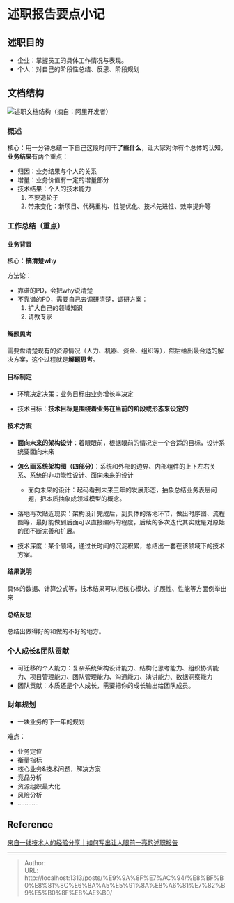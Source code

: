 # 述职报告要点小记






## 述职目的



- 企业：掌握员工的具体工作情况与表现。
- 个人：对自己的阶段性总结、反思、阶段规划



## 文档结构



![述职文档结构（摘自：阿里开发者）](https://blog-1251613845.cos.ap-shanghai.myqcloud.com/bg.jpg)



### 概述

核心：用一分钟总结一下自己这段时间**干了些什么**，让大家对你有个总体的认知。**业务结果**有两个重点：

- 归因：业务结果与个人的关系
- 增量：业务价值有一定的增量部分
- 技术结果：个人的技术能力
  1. 不要造轮子
  2. 带来变化：新项目、代码重构、性能优化、技术先进性、效率提升等



### 工作总结（重点）



#### 业务背景

核心：**搞清楚why**

方法论：

- 靠谱的PD，会把why说清楚
- 不靠谱的PD，需要自己去调研清楚，调研方案：
  1. 扩大自己的领域知识
  2. 请教专家



#### 解题思考

需要盘清楚现有的资源情况（人力、机器、资金、组织等），然后给出最合适的解决方案，这个过程就是**解题思考**。





#### 目标制定

- 环境决定决策：业务目标由业务增长率决定

- 技术目标：**技术目标是围绕着业务在当前的阶段或形态来设定的**



#### 技术方案

- **面向未来的架构设计**：着眼眼前，根据眼前的情况定一个合适的目标，设计系统要面向未来

- **怎么画系统架构图（四部分）**：系统和外部的边界、内部组件的上下左右关系、系统的非功能性设计、面向未来的设计
  - 面向未来的设计：起码看到未来三年的发展形态，抽象总结业务表层问题，把本质抽象成领域模型的概念。
- 落地再次贴近现实：架构设计完成后，到具体的落地环节，做出时序图、流程图等，最好能做到后面可以直接编码的程度，后续的多次迭代其实就是对原始的图不断完善和扩展。
- 技术深度：某个领域，通过长时间的沉淀积累，总结出一套在该领域下的技术方案。



#### 结果说明

具体的数据、计算公式等，技术结果可以把核心模块、扩展性、性能等方面例举出来





#### 总结反思

总结出做得好的和做的不好的地方。



### 个人成长&amp;团队贡献

- 可迁移的个人能力：复杂系统架构设计能力、结构化思考能力、组织协调能力、项目管理能力、团队管理能力、沟通能力、演讲能力、数据洞察能力
- 团队贡献：本质还是个人成长，需要把你的成长输出给团队成员。



### 财年规划

- 一块业务的下一年的规划

难点：

- 业务定位
- 衡量指标
- 核心业务&amp;技术问题，解决方案
- 竞品分析
- 资源组织最大化
- 风险分析
- …………





## Reference

[来自一线技术人的经验分享｜如何写出让人眼前一亮的述职报告](https://mp.weixin.qq.com/s?__biz=MzIzOTU0NTQ0MA==&amp;mid=2247532301&amp;idx=1&amp;sn=23481d31aed34389bb8c28a5e5db6be5&amp;chksm=e92a4202de5dcb1424bf2378fa83742ce47afd9b670e2f4950593cc8aac0d0d5f5d7c750c564&amp;scene=178&amp;cur_album_id=1427971693057998849#rd)


---

> Author:   
> URL: http://localhost:1313/posts/%E9%9A%8F%E7%AC%94/%E8%BF%B0%E8%81%8C%E6%8A%A5%E5%91%8A%E8%A6%81%E7%82%B9%E5%B0%8F%E8%AE%B0/  

